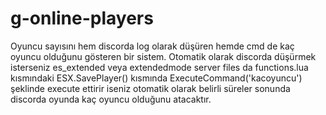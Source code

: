 # g-online-players
Oyuncu sayısını hem discorda log olarak düşüren hemde cmd de kaç oyuncu olduğunu gösteren bir sistem. 
Otomatik olarak discorda düşürmek isterseniz es_extended veya extendedmode server files da functions.lua kısmındaki ESX.SavePlayer() kısmında ExecuteCommand('kacoyuncu') şeklinde execute ettirir iseniz otomatik olarak belirli süreler sonunda discorda oyunda kaç oyuncu olduğunu atacaktır.
